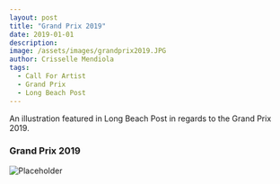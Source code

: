 ```yaml
---
layout: post
title: "Grand Prix 2019"
date: 2019-01-01
description: 
image: /assets/images/grandprix2019.JPG
author: Crisselle Mendiola
tags: 
  - Call For Artist
  - Grand Prix
  - Long Beach Post
---
```

An illustration featured in Long Beach Post in regards to the Grand Prix 2019.

### Grand Prix 2019
![Placeholder](/assets/images/grandprix2019.JPG)